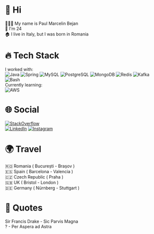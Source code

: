 # 👋 Hi
👨🏻‍💻 My name is Paul Marcelin Bejan<br>
🎂 I'm 24<br>
🏠 I live in Italy, but I was born in Romania<br>

# 🔥 Tech Stack
I worked with:<br>
![Java](https://img.shields.io/badge/-Java-FF7800?logo=java&logoColor=white&style=flat)
![Spring](https://img.shields.io/badge/-Spring-6DB33F?logo=spring&logoColor=white&style=flat)
![MySQL](https://img.shields.io/badge/-MySQL-4479A1?logo=mysql&logoColor=white&style=flat)
![PostgreSQL](https://img.shields.io/badge/-PostgreSQL-4169E1?logo=postgresql&logoColor=white&style=flat)
![MongoDB](https://img.shields.io/badge/-MongoDB-47A248?logo=mongodb&logoColor=white&style=flat)
![Redis](https://img.shields.io/badge/-Redis-DC382D?logo=redis&logoColor=white&style=flat)
![Kafka](https://img.shields.io/badge/-Kafka-231F20?logo=apachekafka&logoColor=white&style=flat)
![Bash](https://img.shields.io/badge/-Bash-4EAA25?logo=gnubash&logoColor=white&style=flat)<br>
Currently learning:<br>
![AWS](https://img.shields.io/badge/-AWS-232F3E?logo=amazonaws&logoColor=white&style=flat)

# 🌐 Social
[![StackOverflow](https://stackoverflow.com/users/flair/13115701.png?theme=dark)](https://stackoverflow.com/users/13115701/paul-marcelin-bejan)<br>
[![LinkedIn](https://img.shields.io/badge/LinkedIn-%230077B5.svg?logo=linkedin&logoColor=white)](https://www.linkedin.com/in/paul-marcelin-bejan/)
[![Instagram](https://img.shields.io/badge/Instagram-%23E4405F.svg?logo=Instagram&logoColor=white)](https://www.instagram.com/_paulmarcelin/)

# 🌍 Travel
🇷🇴 Romania ( București - Brașov )<br>
🇪🇸 Spain ( Barcelona - Valencia )<br>
🇨🇿 Czech Republic ( Praha )<br>
🇬🇧 UK ( Bristol - London )<br>
🇩🇪 Germany ( Nürnberg - Stuttgart )<br>

# 💭 Quotes 
Sir Francis Drake - Sic Parvis Magna<br>
? - Per Aspera ad Astra<br>
